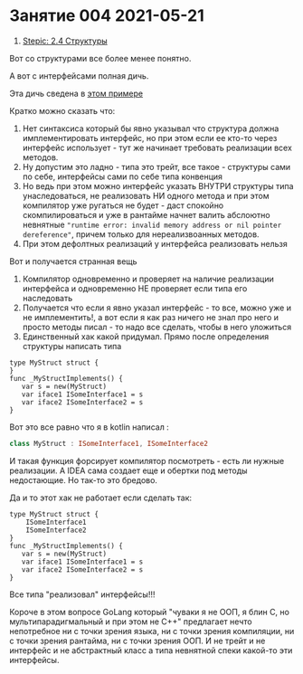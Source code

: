 # Занятие 004 2021-05-21

1. [Stepic: 2.4 Структуры](https://classroom.google.com/u/0/c/MzM5NDA2NTc2ODk5/a/MzQxNDE0MTE1MDQ1/details)

Вот со структурами все более менее понятно.

А вот с интерфейсами полная дичь.

Эта дичь сведена в [этом примере](../internal/experiments/interface_import_test.go)

Кратко можно сказать что:

1. Нет синтаксиса который бы явно указывал что структура должна имплементировать интерфейс, но при этом если ее кто-то
   через интерфейс использует - тут же начинает требовать реализации всех методов.
2. Ну допустим это ладно - типа это трейт, все такое - структуры сами по себе, интерфейсы сами по себе типа конвенция
3. Но ведь при этом можно интерфейс указать ВНУТРИ структуры типа унаследоваться, не реализовать НИ одного метода и при
   этом компилятор уже ругаться не будет - даст спокойно скомпилироваться и уже в рантайме начнет валить абслоютно
   невнятные `"runtime error: invalid memory address or nil pointer dereference"`, причем только для нереализвоанных
   методов.
4. При этом дефолтных реализаций у интерфейса реализовать нельзя

Вот и получается странная вещь

1. Компилятор одновременно и проверяет на наличие реализации интерфейса и одновременно НЕ проверяет если типа его
   наследовать
2. Получается что если я явно указал интерфейс - то все, можно уже и не имплементить!, а вот если я как раз ничего не
   знал про него и просто методы писал - то надо все сделать, чтобы в него уложиться
3. Единственный хак какой придумал. Прямо после определения структуры написать типа 
```golang
type MyStruct struct {
}
func _MyStructImplements() {
   var s = new(MyStruct)
   var iface1 ISomeInterface1 = s
   var iface2 ISomeInterface2 = s
}
```
Вот это все равно что я в kotlin написал : 
```kotlin
class MyStruct : ISomeInterface1, ISomeInterface2
```

И такая функция форсирует компилятор посмотреть - есть ли нужные реализации. А IDEA сама создает
еще и обертки под методы недостающие.
Но так-то это бредово.


Да и то этот хак не работает если сделать так:
```golang
type MyStruct struct {
    ISomeInterface1
    ISomeInterface2
}
func _MyStructImplements() {
   var s = new(MyStruct)
   var iface1 ISomeInterface1 = s
   var iface2 ISomeInterface2 = s
}
```

Все типа "реализовал" интерфейсы!!!


Короче в этом вопросе GoLang который "чуваки я не ООП, я блин C, но мультипарадигмальный и при этом не С++" предлагает
нечто непотребное ни с точки зрения языка, ни с точки зрения компиляции, ни с точки зрения рантайма, ни с точки зрения
ООП. И не трейт и не интерфейс и не абстрактный класс а типа невнятной спеки какой-то эти интерфейсы.
